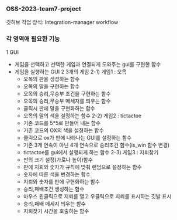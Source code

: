 ### OSS-2023-team7-project

깃허브 작업 방식: Integration-manager workflow






### 각 영역애 필요한 기능
1 GUI
- 게임을 선택하고 선택한 게임과 연결되게 도와주는 gui를 구현한 함수
- 게임을 실행하는 GUI
2 3개의 게임
2-1) 게임1 : 오목
	- 오목의 판을 생성하는 함수
	- 오목의 말을 구현하는 함수
	- 오목의 승리,무승부 조건을 구현하는 함수
	- 오목의 승리,무승부 메세지를 띄우는 함수
	- 클릭시 판에 말을 구현화하는 함수
	- 오목의 말의 색을 설정하는 함수
2-2) 게임2 : tictactoe
	- 기존 코드를 5*5로 만들어 내는 함수
	- 기존 코드의 OX의 색을 설정하는 함수
	- 클릭으로 ox가 판에 나타나는 GUI를 설정하는 함수
	- 기존 3개 연속이 아닌 4개 연속으로 승리조건 함수(is_win 함수 변경)
	- tictactoe를 gui에서 실행되게 하는 함수
2-3) 게임3 : 지뢰찾기
	- 판의 크기 설정(가로나 높이)함수
	- 판에 지뢰와 숫자가 규칙에 맞춰 랜덤으로 설정하는 함수
	- 숫자에 따른 색을 변경하는 함수
	- 지뢰와 숫자를 판에 구현화하는 함수
	- 승리,패배조건 생성하는 함수
	- 마우스 왼클릭으로 지뢰를 열고 우클릭으로 지뢰를 표시하는 깃발 표시 
	- 승리,패배 메세지 띄우는 함수
	- 지뢰찾기 시간을 호출하는 함수
